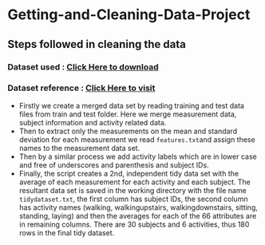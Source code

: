 Getting-and-Cleaning-Data-Project
=================================

## Steps followed in cleaning the data

### Dataset used : [Click Here to download](https://d396qusza40orc.cloudfront.net/getdata%2Fprojectfiles%2FUCI%20HAR%20Dataset.zip)
### Dataset reference : [Click Here to visit](http://archive.ics.uci.edu/ml/datasets/Human+Activity+Recognition+Using+Smartphones)

- Firstly we create a merged data set by reading training and test data files from train and test folder. Here we merge measurement data, subject information and activity related data.
- Then to extract only the measurements on the mean and standard deviation for each measurement we read `features.txt`and assign these names to the measurement data set.
- Then by a similar process we add activity labels which are in lower case and free of underscores and parenthesis and subject IDs.
- Finally, the script creates a 2nd, independent tidy data set with the average of each measurement for each activity and each subject. The resultant data set is saved in the working directory with the file name `tidydataset.txt`, the first column has subject IDs, the second column has activity names (walking, walkingupstairs, walkingdownstairs, sitting, standing, laying) and then the averages for each of the 66 attributes are in remaining columns. There are 30 subjects and 6 activities, thus 180 rows in the final tidy dataset.

 

